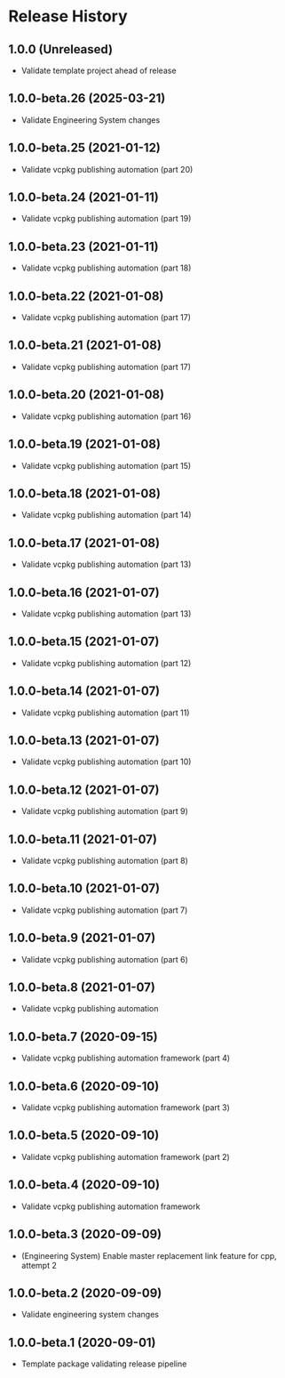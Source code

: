 # Release History

## 1.0.0 (Unreleased)

* Validate template project ahead of release

## 1.0.0-beta.26 (2025-03-21)

* Validate Engineering System changes

## 1.0.0-beta.25 (2021-01-12)

* Validate vcpkg publishing automation (part 20)

## 1.0.0-beta.24 (2021-01-11)

* Validate vcpkg publishing automation (part 19)

## 1.0.0-beta.23 (2021-01-11)

* Validate vcpkg publishing automation (part 18)

## 1.0.0-beta.22 (2021-01-08)

* Validate vcpkg publishing automation (part 17)

## 1.0.0-beta.21 (2021-01-08)

* Validate vcpkg publishing automation (part 17)

## 1.0.0-beta.20 (2021-01-08)

* Validate vcpkg publishing automation (part 16)

## 1.0.0-beta.19 (2021-01-08)

* Validate vcpkg publishing automation (part 15)

## 1.0.0-beta.18 (2021-01-08)

* Validate vcpkg publishing automation (part 14)


## 1.0.0-beta.17 (2021-01-08)

* Validate vcpkg publishing automation (part 13)

## 1.0.0-beta.16 (2021-01-07)

* Validate vcpkg publishing automation (part 13)
## 1.0.0-beta.15 (2021-01-07)

* Validate vcpkg publishing automation (part 12)

## 1.0.0-beta.14 (2021-01-07)

* Validate vcpkg publishing automation (part 11)
## 1.0.0-beta.13 (2021-01-07)

* Validate vcpkg publishing automation (part 10)

## 1.0.0-beta.12 (2021-01-07)

* Validate vcpkg publishing automation (part 9)

## 1.0.0-beta.11 (2021-01-07)

* Validate vcpkg publishing automation (part 8)

## 1.0.0-beta.10 (2021-01-07)

* Validate vcpkg publishing automation (part 7)

## 1.0.0-beta.9 (2021-01-07)

* Validate vcpkg publishing automation (part 6)

## 1.0.0-beta.8 (2021-01-07)

* Validate vcpkg publishing automation

## 1.0.0-beta.7 (2020-09-15)

* Validate vcpkg publishing automation framework (part 4)

## 1.0.0-beta.6 (2020-09-10)

* Validate vcpkg publishing automation framework (part 3)

## 1.0.0-beta.5 (2020-09-10)

* Validate vcpkg publishing automation framework (part 2)

## 1.0.0-beta.4 (2020-09-10)

* Validate vcpkg publishing automation framework

## 1.0.0-beta.3 (2020-09-09)

* (Engineering System) Enable master replacement link feature for cpp, attempt 2

## 1.0.0-beta.2 (2020-09-09)

* Validate engineering system changes

## 1.0.0-beta.1 (2020-09-01)

* Template package validating release pipeline
